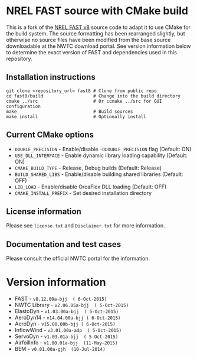 
# NREL FAST source with CMake build

This is a fork of the [NREL FAST v8](https://nwtc.nrel.gov/FAST8) source code to
adapt it to use CMake for the build system. The source formatting has been
rearranged slightly, but otherwise no source files have been modified from the
base source downloadable at the NWTC download portal. See version information
below to determine the exact version of FAST and dependencies used in this
repository.

## Installation instructions

```
git clone <repository_url> fast8 # Clone from public repo
cd fast8/build                   # Change into the build directory 
cmake ../src                     # Or ccmake ../src for GUI configuration
make                             # Build sources
make install                     # Optionally install 

```

## Current CMake options

* `DOUBLE_PRECISION` - Enable/disable `-DDOUBLE_PRECISION` flag (Default: ON)
* `USE_DLL_INTERFACE` - Enable dynamic library loading capability (Default: ON)
* `CMAKE_BUILD_TYPE` - Release, Debug builds (Default: Release)
* `BUILD_SHARED_LIBS` - Enable/disable building shared libraries (Default: OFF)
* `LIB_LOAD` - Enable/disable OrcaFlex DLL loading (Default: OFF)
* `CMAKE_INSTALL_PREFIX` - Set desired installation directory

## License information

Please see `license.txt` and `Disclaimer.txt` for more information.

## Documentation and test cases

Please consult the official NWTC portal for the information.

# Version information

* FAST          - `v8.12.00a-bjj  ( 6-Oct-2015)`
* NWTC Library  - `v2.06.05a-bjj  ( 5-Oct-2015)`
* ElastoDyn     - `v1.03.00a-bjj  ( 5-Oct-2015)`
* AeroDyn14     - `v14.04.00a-bjj ( 6-Oct-2015)`
* AeroDyn       - `v15.00.00b-bjj ( 6-Oct-2015)`
* InflowWind    - `v3.01.00a-adp  ( 5-Oct-2015)`
* ServoDyn      - `v1.03.01a-bjj  ( 5-Oct-2015)`
* AirfoilInfo   - `v1.00.01a-bjj  (11-May-2015)`
* BEM           - `v0.01.00a-gjh  (10-Jul-2014)`

